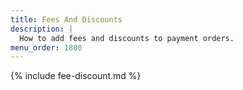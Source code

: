 ```yaml
---
title: Fees And Discounts
description: |
  How to add fees and discounts to payment orders.
menu_order: 1800
---
```


{% include fee-discount.md %}

